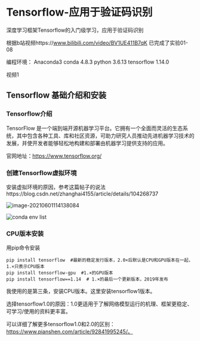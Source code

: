 # Tensorflow-应用于验证码识别

深度学习框架Tensorflow的入门级学习，应用于验证码识别

根据b站视频https://www.bilibili.com/video/BV1UE411B7qK 已完成了实验01-08   

编程环境： Anaconda3  conda 4.8.3 python 3.6.13  tensorflow 1.14.0

视频1
## Tensorflow 基础介绍和安装

### Tensorflow介绍

TensorFlow 是一个端到端开源机器学习平台。它拥有一个全面而灵活的生态系统，其中包含各种工具、库和社区资源，可助力研究人员推动先进机器学习技术的发展，并使开发者能够轻松地构建和部署由机器学习提供支持的应用。

官网地址：https://www.tensorflow.org/



### 创建Tensorflow虚拟环境

安装虚拟环境的原因，参考这篇帖子的说法https://blog.csdn.net/zhanghai4155/article/details/104268737

![image-20210601114138084](C:\Users\26233\AppData\Roaming\Typora\typora-user-images\image-20210601114138084.png)

![conda env list](https://img-blog.csdn.net/20180520235206835?watermark/2/text/aHR0cHM6Ly9ibG9nLmNzZG4ubmV0L21yd3ho/font/5a6L5L2T/fontsize/400/fill/I0JBQkFCMA==/dissolve/70)

### CPU版本安装

用pip命令安装

```
pip install tensorflow  #最新的稳定发行版本，2.0×后默认是CPU和GPU版本在一起，1.×只表示CPU版本
pip install tensorflow-gpu  #1.×的GPU版本
pip install tensorflow==1.14  # 1.×的最后一个更新版本，2019年发布
```

我使用的是第三条，安装CPU版本。这里安装tensorflow1版本。

选择tensorflow1.0的原因：1.0更适用于了解网络模型运行的机理、框架更稳定、可学习/使用的资料更丰富。

可以详细了解更多tensorflow1.0和2.0的区别：https://www.pianshen.com/article/92841995245/。
